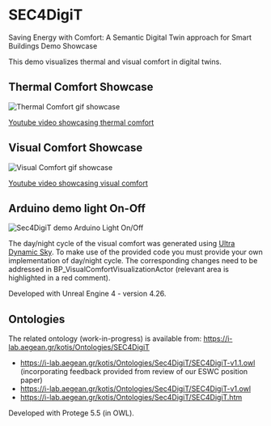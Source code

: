 # SEC4DigiT

Saving Energy with Comfort: A Semantic Digital Twin approach for Smart Buildings Demo Showcase

This demo visualizes thermal and visual comfort in digital twins.

## Thermal Comfort Showcase
![Thermal Comfort gif showcase](GitHubAssets/ThermalComfortDemo.gif)

[Youtube video showcasing thermal comfort](https://youtu.be/bgXXsaG_gh0)

## Visual Comfort Showcase
![Visual Comfort gif showcase](GitHubAssets/VisualComfortDemo.gif)

[Youtube video showcasing visual comfort](https://youtu.be/NFUV5ktuS1Q)

## Arduino demo light On-Off
![Sec4DigiT demo Arduino Light On/Off](Sec4DigiTdemoArduino.gif)

The day/night cycle of the visual comfort was generated using [Ultra Dynamic Sky](https://www.unrealengine.com/marketplace/en-US/product/ultra-dynamic-sky). To make use of the provided code you must provide your own implementation of day/night cycle. The corresponding changes need to be addressed in BP_VisualComfortVisualizationActor (relevant area is highlighted in a red comment).

Developed with Unreal Engine 4 - version 4.26.

## Ontologies
The related ontology (work-in-progress) is available from: https://i-lab.aegean.gr/kotis/Ontologies/SEC4DigiT

- https://i-lab.aegean.gr/kotis/Ontologies/Sec4DigiT/SEC4DigiT-v1.1.owl (incorporating feedback provided from review of our ESWC position paper)
- https://i-lab.aegean.gr/kotis/Ontologies/Sec4DigiT/SEC4DigiT-v1.owl
- https://i-lab.aegean.gr/kotis/Ontologies/Sec4DigiT/SEC4DigiT.htm

Developed with Protege 5.5 (in OWL).


